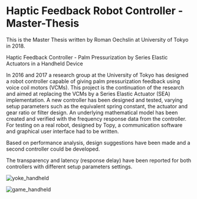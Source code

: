 # Haptic Feedback Robot Controller - Master-Thesis
This is the Master Thesis written by Roman Oechslin at University of Tokyo in 2018.

Haptic Feedback Controller - Palm Pressurization by Series Elastic Actuators in a Handheld Device

In 2016 and 2017 a research group at the University of Tokyo has designed a robot controller capable of giving palm pressurization feedback using voice coil motors (VCMs).
This project is the continuation of the research and aimed at replacing the VCMs by a Series Elastic Actuator (SEA) implementation.
A new controller has been designed and tested, varying setup parameters such as the equivalent spring constant, the actuator and gear ratio or filter design.
An underlying mathematical model has been created and verified with the frequency response data from the controller.
For testing on a real robot, designed by Topy, a communication software and graphical user interface had to be written.

Based on performance analysis, design suggestions have been made and a second controller could be developed.

The transparency and latency (response delay) have been reported for both controllers with different setup parameters settings.


![yoke_handheld](https://user-images.githubusercontent.com/23032203/44253562-f8c0fc00-a23a-11e8-819a-4ec990692a4f.JPG)

![game_handheld](https://user-images.githubusercontent.com/23032203/44253570-ff4f7380-a23a-11e8-8256-264f28890fb3.JPG)

